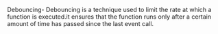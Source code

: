 Debouncing- Debouncing is a technique used to limit the rate at which a function is executed.it ensures that the function runs only after a certain amount of time has passed since the last event call.
